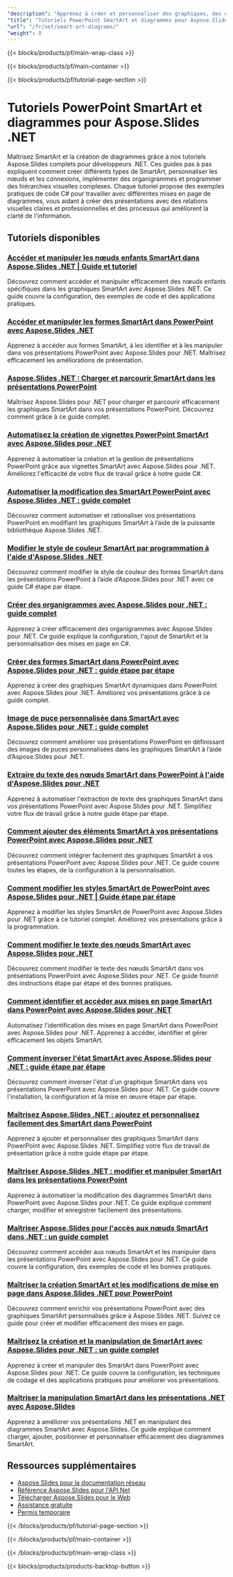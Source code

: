 ```yaml
---
"description": "Apprenez à créer et personnaliser des graphiques, des diagrammes et des hiérarchies visuelles SmartArt dans PowerPoint avec les didacticiels Aspose.Slides .NET."
"title": "Tutoriels PowerPoint SmartArt et diagrammes pour Aspose.Slides .NET"
"url": "/fr/net/smart-art-diagrams/"
"weight": 8
---
```


{{< blocks/products/pf/main-wrap-class >}}

{{< blocks/products/pf/main-container >}}

{{< blocks/products/pf/tutorial-page-section >}}
# Tutoriels PowerPoint SmartArt et diagrammes pour Aspose.Slides .NET

Maîtrisez SmartArt et la création de diagrammes grâce à nos tutoriels Aspose.Slides complets pour développeurs .NET. Ces guides pas à pas expliquent comment créer différents types de SmartArt, personnaliser les nœuds et les connexions, implémenter des organigrammes et programmer des hiérarchies visuelles complexes. Chaque tutoriel propose des exemples pratiques de code C# pour travailler avec différentes mises en page de diagrammes, vous aidant à créer des présentations avec des relations visuelles claires et professionnelles et des processus qui améliorent la clarté de l'information.

## Tutoriels disponibles

### [Accéder et manipuler les nœuds enfants SmartArt dans Aspose.Slides .NET | Guide et tutoriel](./access-smartart-child-node-asposeslides-net/)
Découvrez comment accéder et manipuler efficacement des nœuds enfants spécifiques dans les graphiques SmartArt avec Aspose.Slides .NET. Ce guide couvre la configuration, des exemples de code et des applications pratiques.

### [Accéder et manipuler les formes SmartArt dans PowerPoint avec Aspose.Slides .NET](./aspose-slides-net-access-smartart-shapes/)
Apprenez à accéder aux formes SmartArt, à les identifier et à les manipuler dans vos présentations PowerPoint avec Aspose.Slides pour .NET. Maîtrisez efficacement les améliorations de présentation.

### [Aspose.Slides .NET : Charger et parcourir SmartArt dans les présentations PowerPoint](./aspose-slides-net-smartart-traversal/)
Maîtrisez Aspose.Slides pour .NET pour charger et parcourir efficacement les graphiques SmartArt dans vos présentations PowerPoint. Découvrez comment grâce à ce guide complet.

### [Automatisez la création de vignettes PowerPoint SmartArt avec Aspose.Slides pour .NET](./master-powerpoint-automation-smartart-thumbnails-aspose-slides-dotnet/)
Apprenez à automatiser la création et la gestion de présentations PowerPoint grâce aux vignettes SmartArt avec Aspose.Slides pour .NET. Améliorez l'efficacité de votre flux de travail grâce à notre guide C#.

### [Automatiser la modification des SmartArt PowerPoint avec Aspose.Slides .NET : guide complet](./master-powerpoint-smartart-aspose-slides-net/)
Découvrez comment automatiser et rationaliser vos présentations PowerPoint en modifiant les graphiques SmartArt à l’aide de la puissante bibliothèque Aspose.Slides .NET.

### [Modifier le style de couleur SmartArt par programmation à l'aide d'Aspose.Slides .NET](./change-smartart-color-style-aspose-slides-net/)
Découvrez comment modifier le style de couleur des formes SmartArt dans les présentations PowerPoint à l’aide d’Aspose.Slides pour .NET avec ce guide C# étape par étape.

### [Créer des organigrammes avec Aspose.Slides pour .NET : guide complet](./create-organization-chart-aspose-slides-net/)
Apprenez à créer efficacement des organigrammes avec Aspose.Slides pour .NET. Ce guide explique la configuration, l'ajout de SmartArt et la personnalisation des mises en page en C#.

### [Créer des formes SmartArt dans PowerPoint avec Aspose.Slides pour .NET : guide étape par étape](./create-smartart-shapes-aspose-slides-net/)
Apprenez à créer des graphiques SmartArt dynamiques dans PowerPoint avec Aspose.Slides pour .NET. Améliorez vos présentations grâce à ce guide complet.

### [Image de puce personnalisée dans SmartArt avec Aspose.Slides pour .NET : guide complet](./custom-bullet-image-smartart-aspose-slides-net/)
Découvrez comment améliorer vos présentations PowerPoint en définissant des images de puces personnalisées dans les graphiques SmartArt à l’aide d’Aspose.Slides pour .NET.

### [Extraire du texte des nœuds SmartArt dans PowerPoint à l'aide d'Aspose.Slides pour .NET](./extract-text-smartart-aspose-slides-net/)
Apprenez à automatiser l'extraction de texte des graphiques SmartArt dans vos présentations PowerPoint avec Aspose.Slides pour .NET. Simplifiez votre flux de travail grâce à notre guide étape par étape.

### [Comment ajouter des éléments SmartArt à vos présentations PowerPoint avec Aspose.Slides pour .NET](./add-smartart-ppt-aspose-slides-net/)
Découvrez comment intégrer facilement des graphiques SmartArt à vos présentations PowerPoint avec Aspose.Slides pour .NET. Ce guide couvre toutes les étapes, de la configuration à la personnalisation.

### [Comment modifier les styles SmartArt de PowerPoint avec Aspose.Slides pour .NET | Guide étape par étape](./change-powerpoint-smartart-styles-aspose-slides-net/)
Apprenez à modifier les styles SmartArt de PowerPoint avec Aspose.Slides pour .NET grâce à ce tutoriel complet. Améliorez vos présentations grâce à la programmation.

### [Comment modifier le texte des nœuds SmartArt avec Aspose.Slides pour .NET](./change-text-smartart-node-aspose-slides-net/)
Découvrez comment modifier le texte des nœuds SmartArt dans vos présentations PowerPoint avec Aspose.Slides pour .NET. Ce guide fournit des instructions étape par étape et des bonnes pratiques.

### [Comment identifier et accéder aux mises en page SmartArt dans PowerPoint avec Aspose.Slides pour .NET](./identify-smartart-layouts-aspose-slides-net/)
Automatisez l'identification des mises en page SmartArt dans PowerPoint avec Aspose.Slides pour .NET. Apprenez à accéder, identifier et gérer efficacement les objets SmartArt.

### [Comment inverser l'état SmartArt avec Aspose.Slides pour .NET : guide étape par étape](./reverse-smartart-state-aspose-slides-dotnet/)
Découvrez comment inverser l'état d'un graphique SmartArt dans vos présentations PowerPoint avec Aspose.Slides pour .NET. Ce guide couvre l'installation, la configuration et la mise en œuvre étape par étape.

### [Maîtrisez Aspose.Slides .NET : ajoutez et personnalisez facilement des SmartArt dans PowerPoint](./aspose-slides-net-smartart-powerpoint/)
Apprenez à ajouter et personnaliser des graphiques SmartArt dans PowerPoint avec Aspose.Slides .NET. Simplifiez votre flux de travail de présentation grâce à notre guide étape par étape.

### [Maîtriser Aspose.Slides .NET : modifier et manipuler SmartArt dans les présentations PowerPoint](./aspose-slides-net-smartart-presentation-editing/)
Apprenez à automatiser la modification des diagrammes SmartArt dans PowerPoint avec Aspose.Slides pour .NET. Ce guide explique comment charger, modifier et enregistrer facilement des présentations.

### [Maîtriser Aspose.Slides pour l'accès aux nœuds SmartArt dans .NET : un guide complet](./master-aspose-slides-smartart-node-access-dotnet/)
Découvrez comment accéder aux nœuds SmartArt et les manipuler dans les présentations PowerPoint avec Aspose.Slides pour .NET. Ce guide couvre la configuration, des exemples de code et les bonnes pratiques.

### [Maîtriser la création SmartArt et les modifications de mise en page dans Aspose.Slides .NET pour PowerPoint](./mastering-smartart-aspose-slides-net/)
Découvrez comment enrichir vos présentations PowerPoint avec des graphiques SmartArt personnalisés grâce à Aspose.Slides .NET. Suivez ce guide pour créer et modifier efficacement des mises en page.

### [Maîtrisez la création et la manipulation de SmartArt avec Aspose.Slides pour .NET : un guide complet](./aspose-slides-smartart-creation-manipulation/)
Apprenez à créer et manipuler des SmartArt dans PowerPoint avec Aspose.Slides pour .NET. Ce guide couvre la configuration, les techniques de codage et des applications pratiques pour améliorer vos présentations.

### [Maîtriser la manipulation SmartArt dans les présentations .NET avec Aspose.Slides](./manipulating-smartart-aspose-slides-net/)
Apprenez à améliorer vos présentations .NET en manipulant des diagrammes SmartArt avec Aspose.Slides. Ce guide explique comment charger, ajouter, positionner et personnaliser efficacement des diagrammes SmartArt.

## Ressources supplémentaires

- [Aspose.Slides pour la documentation réseau](https://docs.aspose.com/slides/net/)
- [Référence Aspose.Slides pour l'API Net](https://reference.aspose.com/slides/net/)
- [Télécharger Aspose.Slides pour le Web](https://releases.aspose.com/slides/net/)
- [Assistance gratuite](https://forum.aspose.com/)
- [Permis temporaire](https://purchase.aspose.com/temporary-license/)

{{< /blocks/products/pf/tutorial-page-section >}}

{{< /blocks/products/pf/main-container >}}

{{< /blocks/products/pf/main-wrap-class >}}

{{< blocks/products/products-backtop-button >}}